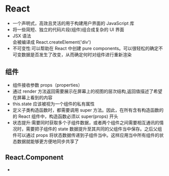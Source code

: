# React

- 一个声明式，高效且灵活的用于构建用户界面的 JavaScript 库
- 将一些简短、独立的代码片段(组件)组合成复杂的 UI 界面
- JSX 语法 <div /> 会被编译成 React.createElement('div')
- 不可变性:可以帮助在 React 中创建 pure components。可以很轻松的确定不可变数据是否发生了改变，从而确定何时对组件进行重新渲染

## 组件

- 组件接收参数 props（properties）
- 通过 render 方法返回需要展示在屏幕上的视图的层次结构,返回值描述了希望在屏幕上看到的内容
- this.state 应该被视为一个组件的私有属性
- 定义子类构造函数时，都需要调用 super 方法。因此，在所有含有构造函数的的 React 组件中，构造函数必须以 super(props) 开头
- 状态提升:需要同时获取多个子组件数据，或者两个组件之间需要相互通讯的情况时，需要把子组件的 state 数据提升至其共同的父组件当中保存。之后父组件可以通过 props 将状态数据传递到子组件当中。这样应用当中所有组件的状态数据就能够更方便地同步共享了

## React.Component

-
